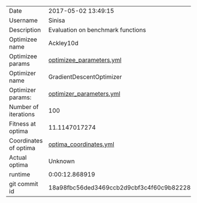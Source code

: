 | | |
| --- | --- |
| Date | 2017-05-02 13:49:15 |
| Username | Sinisa |
| Description | Evaluation on benchmark functions |
| Optimizee name | Ackley10d |
| Optimizee params |  <a href="optimizee_parameters.yml">optimizee_parameters.yml</a>  |
| Optimizer name | GradientDescentOptimizer |
| Optimizer params: |  <a href="optimizer_parameters.yml">optimizer_parameters.yml</a>  |
| Number of iterations | 100 |
| Fitness at optima | 11.1147017274 |
| Coordinates of optima |  <a href="optima_coordinates.yml">optima_coordinates.yml</a>  |
| Actual optima |  Unknown  |
| runtime | 0:00:12.868919 |
| git commit id | 18a98fbc56ded3469ccb2d9cbf3c4f60c9b82228 |